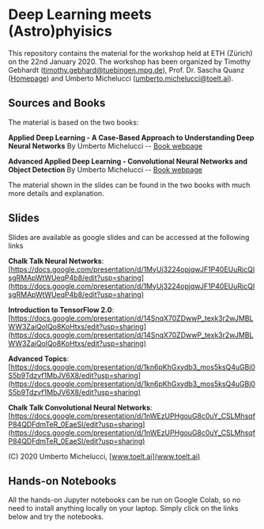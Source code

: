 # Deep Learning meets (Astro)phyisics

This repository contains the material for the workshop held at ETH (Zürich) on the 22nd January 2020.
The workshop has been organized by Timothy Gebhardt ([timothy.gebhard@tuebingen.mpg.de](emailto:timothy.gebhard@tuebingen.mpg.de)),
Prof. Dr. Sascha Quanz ([Homepage](https://www.phys.ethz.ch/the-department/people/person-detail.MTY1MzQ3.TGlzdC84NDIsMTE3MjU5OTI5OQ==.html)) and
Umberto Michelucci ([umberto.michelucci@toelt.ai](mailto:umberto.michelucci@toelt.ai)).

## Sources and Books

The material is based on the two books:

**Applied Deep Learning - A Case-Based Approach to Understanding Deep Neural Networks**
By Umberto Michelucci
-- [Book webpage](http://toe.lt/z)

**Advanced Applied Deep Learning - Convolutional Neural Networks and Object Detection**
By Umberto Michelucci -- [Book webpage](http://toe.lt/10)

The material shown in the slides can be found in the two books with much more details and explanation.

## Slides

Slides are available as google slides and can be accessed at the following links

**Chalk Talk Neural Networks**: [https://docs.google.com/presentation/d/1MyUj3224opjqwJF1P40EUuRjcQIsgRMApWtWUeqP4b8/edit?usp=sharing](https://docs.google.com/presentation/d/1MyUj3224opjqwJF1P40EUuRjcQIsgRMApWtWUeqP4b8/edit?usp=sharing)

**Introduction to TensorFlow 2.0**: [https://docs.google.com/presentation/d/14SnqX70ZDwwP_texk3r2wJMBLWW3ZaiQolQo8KoHtxs/edit?usp=sharing](https://docs.google.com/presentation/d/14SnqX70ZDwwP_texk3r2wJMBLWW3ZaiQolQo8KoHtxs/edit?usp=sharing)

**Advanced Topics**: [https://docs.google.com/presentation/d/1kn6pKhGxydb3_mos5ksQ4uGBj0S5b9Tdzvf1MbJV6X8/edit?usp=sharing](https://docs.google.com/presentation/d/1kn6pKhGxydb3_mos5ksQ4uGBj0S5b9Tdzvf1MbJV6X8/edit?usp=sharing)

**Chalk Talk Convolutional Neural Networks**: [https://docs.google.com/presentation/d/1nWEzUPHgouG8c0uY_CSLMhsqfP84QDFdmTeR_0EaeSI/edit?usp=sharing](https://docs.google.com/presentation/d/1nWEzUPHgouG8c0uY_CSLMhsqfP84QDFdmTeR_0EaeSI/edit?usp=sharing)

(C) 2020 Umberto Michelucci, [www.toelt.ai](www.toelt.ai)

## Hands-on Notebooks

All the hands-on Jupyter notebooks can be run on Google Colab, so no need to install anything locally on your laptop. Simply click on the links below and try the notebooks.
